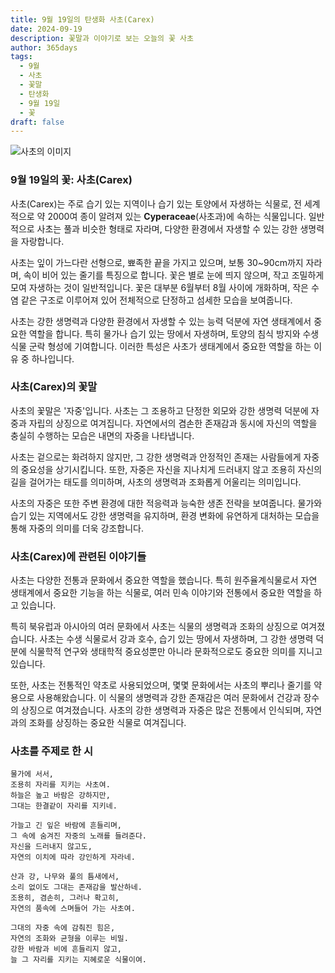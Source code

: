 ```yaml
---
title: 9월 19일의 탄생화 사초(Carex)
date: 2024-09-19
description: 꽃말과 이야기로 보는 오늘의 꽃 사초
author: 365days
tags:
  - 9월
  - 사초
  - 꽃말
  - 탄생화
  - 9월 19일
  - 꽃
draft: false
---
```


![사초의 이미지](https://cdn.pixabay.com/photo/2011/04/29/11/26/swamp-sedge-7118_960_720.jpg#center)


### 9월 19일의 꽃: 사초(Carex)

사초(Carex)는 주로 습기 있는 지역이나 습기 있는 토양에서 자생하는 식물로, 전 세계적으로 약 2000여 종이 알려져 있는 **Cyperaceae**(사초과)에 속하는 식물입니다. 일반적으로 사초는 풀과 비슷한 형태로 자라며, 다양한 환경에서 자생할 수 있는 강한 생명력을 자랑합니다.

사초는 잎이 가느다란 선형으로, 뾰족한 끝을 가지고 있으며, 보통 30~90cm까지 자라며, 속이 비어 있는 줄기를 특징으로 합니다. 꽃은 별로 눈에 띄지 않으며, 작고 조밀하게 모여 자생하는 것이 일반적입니다. 꽃은 대부분 6월부터 8월 사이에 개화하며, 작은 수염 같은 구조로 이루어져 있어 전체적으로 단정하고 섬세한 모습을 보여줍니다.

사초는 강한 생명력과 다양한 환경에서 자생할 수 있는 능력 덕분에 자연 생태계에서 중요한 역할을 합니다. 특히 물가나 습기 있는 땅에서 자생하며, 토양의 침식 방지와 수생 식물 군락 형성에 기여합니다. 이러한 특성은 사초가 생태계에서 중요한 역할을 하는 이유 중 하나입니다.

### 사초(Carex)의 꽃말

사초의 꽃말은 '자중'입니다. 사초는 그 조용하고 단정한 외모와 강한 생명력 덕분에 자중과 자립의 상징으로 여겨집니다. 자연에서의 겸손한 존재감과 동시에 자신의 역할을 충실히 수행하는 모습은 내면의 자중을 나타냅니다.

사초는 겉으로는 화려하지 않지만, 그 강한 생명력과 안정적인 존재는 사람들에게 자중의 중요성을 상기시킵니다. 또한, 자중은 자신을 지나치게 드러내지 않고 조용히 자신의 길을 걸어가는 태도를 의미하며, 사초의 생명력과 조화롭게 어울리는 의미입니다.

사초의 자중은 또한 주변 환경에 대한 적응력과 능숙한 생존 전략을 보여줍니다. 물가와 습기 있는 지역에서도 강한 생명력을 유지하며, 환경 변화에 유연하게 대처하는 모습을 통해 자중의 의미를 더욱 강조합니다.

### 사초(Carex)에 관련된 이야기들

사초는 다양한 전통과 문화에서 중요한 역할을 했습니다. 특히 원주율계식물로서 자연 생태계에서 중요한 기능을 하는 식물로, 여러 민속 이야기와 전통에서 중요한 역할을 하고 있습니다.

특히 북유럽과 아시아의 여러 문화에서 사초는 식물의 생명력과 조화의 상징으로 여겨졌습니다. 사초는 수생 식물로서 강과 호수, 습기 있는 땅에서 자생하며, 그 강한 생명력 덕분에 식물학적 연구와 생태학적 중요성뿐만 아니라 문화적으로도 중요한 의미를 지니고 있습니다.

또한, 사초는 전통적인 약초로 사용되었으며, 몇몇 문화에서는 사초의 뿌리나 줄기를 약용으로 사용해왔습니다. 이 식물의 생명력과 강한 존재감은 여러 문화에서 건강과 장수의 상징으로 여겨졌습니다. 사초의 강한 생명력과 자중은 많은 전통에서 인식되며, 자연과의 조화를 상징하는 중요한 식물로 여겨집니다.

### 사초를 주제로 한 시

	물가에 서서,
	조용히 자리를 지키는 사초여.
	하늘은 높고 바람은 강하지만,
	그대는 한결같이 자리를 지키네.
	
	가늘고 긴 잎은 바람에 흔들리며,
	그 속에 숨겨진 자중의 노래를 들려준다.
	자신을 드러내지 않고도,
	자연의 이치에 따라 강인하게 자라네.
	
	산과 강, 나무와 풀의 틈새에서,
	소리 없이도 그대는 존재감을 발산하네.
	조용히, 겸손히, 그러나 확고히,
	자연의 품속에 스며들어 가는 사초여.
	
	그대의 자중 속에 감춰진 힘은,
	자연의 조화와 균형을 이루는 비밀.
	강한 바람과 비에 흔들리지 않고,
	늘 그 자리를 지키는 지혜로운 식물이여.
